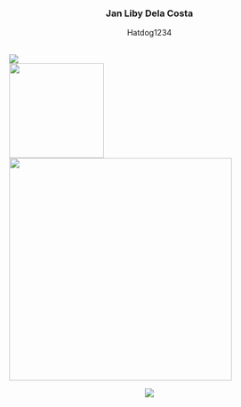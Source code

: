 
 <div align="center">
 <h3>Jan Liby Dela Costa</h3>
            <p>Hatdog1234</p>
            <br />


 <div style="display:flex;">
 <img src="https://komarev.com/ghpvc/?username=libyzxy0" />
  
 </div>
 </a>
 </div>
 
<img align="center" height="170px" src="https://github-readme-stats.vercel.app/api?username=libyzxy0&?count_private=true&show_icons=true&theme=tokyonight" />

<img align="center" src="https://github-readme-stats.vercel.app/api/top-langs/?username=libyzxy0&theme=dark&layout=compact" width="400px" />
</p>
 

<div align="center">
<img src="https://github-readme-streak-stats.herokuapp.com/?user=libyzxy0&theme=dark" />
 </div>

